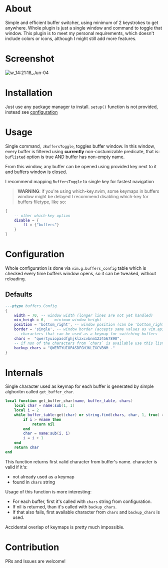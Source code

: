 # About
Simple and efficient buffer switcher, using minimum of 2 keystrokes to get anywhere.
Whole plugin is just a single window and command to toggle that window.
This plugin is to meet my personal requirements, which doesn't include colors or icons, although I might still add more features.

# Screenshot
![w_14:21:18_Jun-04](https://github.com/user-attachments/assets/5eb9b122-21aa-4624-93fc-3ace0b58091c)

# Installation
Just use any package manager to install.
`setup()` function is not provided, instead see [configuration](#configuration)

# Usage
Single command, `:BuffersToggle`, toggles buffer window.
In this window, every buffer is filtered using **currently** non-costumizable predicate,
that is: `buflisted` option is true AND buffer has non-empty name.

From this window, any buffer can be opened using provided key next to it and buffers window is closed.

I recommend mapping `BuffersToggle` to single key for fastest navigation

> **WARNING**: if you're using which-key.nvim, some keymaps in buffers window might be delayed
> I recommend disabling which-key for buffers filetype, like so:
```lua
{
	-- other which-key option
	disable = {
		ft = {"buffers"}
	}
}
```

# Configuration
Whole configuration is done via `vim.g.buffers_config` table which is checked every time buffers window opens,
so it can be tweaked, without reloading.
## Defaults
```lua
---@type buffers.Config
{
	width = 70, -- window width (longer lines are not yet handled)
	min_heigh = 6, -- minimum window height
	position = 'bottom_right', -- window position (can be 'bottom_right', 'top_right' or 'center')
	border = 'single', -- window border (accepts same values as vim.api.keyset.win_config.border)
	-- characters that can be used as a keymap for switching buffers
	chars =  "qwertyuiopasdfghjklzxcvbnm1234567890",
	-- if non of the characters from `chars` is available use this list (see #internals for more info)
	backup_chars = "QWERTYUIOPASDFGHJKLZXCVBNM_-"
}
```

# Internals
Single character used as keymap for each buffer is generated by simple alghoritm called `get_buffer_char`.
```lua
local function get_buffer_char(name, buffer_table, chars)
	local char = name:sub(1, 1)
	local i = 2
	while buffer_table:get(char) or string.find(chars, char, 1, true) == nil do
		if i > #name then
			return nil
		end
		char = name:sub(i, i)
		i = i + 1
	end
	return char
end
```
This function returns first valid character from buffer's name.
character is valid if it's:
- not already used as a keymap
- found in `chars` string

Usage of this function is more interesting:
- For each buffer, first it's called with `chars` string from configuration.
- If nil is returned, than it's called with `backup_chars`.
- If that also fails, first available character from `chars` and `backup_chars` is used.

Accidental overlap of keymaps is pretty much impossible.

# Contribution
PRs and Issues are welcome!
